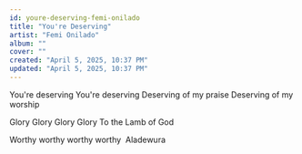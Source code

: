 ```yaml
---
id: youre-deserving-femi-onilado
title: "You're Deserving"
artist: "Femi Onilado"
album: ""
cover: ""
created: "April 5, 2025, 10:37 PM"
updated: "April 5, 2025, 10:37 PM"
---
```


You're deserving 
You're deserving 
Deserving of my praise 
Deserving of my worship 

Glory Glory Glory Glory 
To the Lamb of God

Worthy worthy worthy worthy 
Aladewura